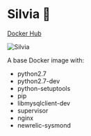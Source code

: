# Silvia :snake: 

[Docker Hub](https://registry.hub.docker.com/u/jairhenrique/silvia/)

![Silvia](http://i.imgur.com/vDhxGJE.jpg?1)


A base Docker image with:
 - python2.7
 - python2.7-dev
 - python-setuptools
 - pip
 - libmysqlclient-dev
 - supervisor
 - nginx
 - newrelic-sysmond
